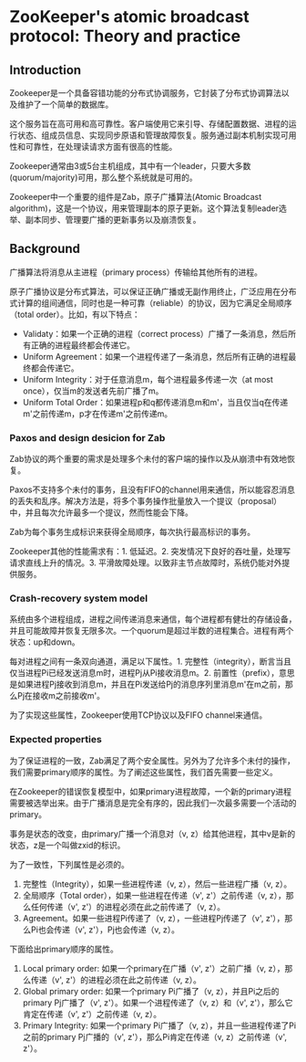 # ZooKeeper's atomic broadcast protocol: Theory and practice

## Introduction

Zookeeper是一个具备容错功能的分布式协调服务，它封装了分布式协调算法以及维护了一个简单的数据库。

这个服务旨在高可用和高可靠性。客户端使用它来引导、存储配置数据、进程的运行状态、组成员信息、实现同步原语和管理故障恢复。服务通过副本机制实现可用性和可靠性，在处理读请求方面有很高的性能。

Zookeeper通常由3或5台主机组成，其中有一个leader，只要大多数(quorum/majority)可用，那么整个系统就是可用的。

Zookeeper中一个重要的组件是Zab，原子广播算法(Atomic Broadcast algorithm)，这是一个协议，用来管理副本的原子更新。这个算法复制leader选举、副本同步、管理要广播的更新事务以及崩溃恢复。

## Background

广播算法将消息从主进程（primary process）传输给其他所有的进程。

原子广播协议是分布式算法，可以保证正确广播或无副作用终止，广泛应用在分布式计算的组间通信，同时也是一种可靠（reliable）的协议，因为它满足全局顺序（total order）。比如，有以下特点：

* Validaty：如果一个正确的进程（correct process）广播了一条消息，然后所有正确的进程最终都会传递它。
* Uniform Agreement：如果一个进程传递了一条消息，然后所有正确的进程最终都会传递它。
* Uniform Integrity：对于任意消息m，每个进程最多传递一次（at most once），仅当m的发送者先前广播了m。
* Uniform Total Order：如果进程p和q都传递消息m和m'，当且仅当q在传递m'之前传递m，p才在传递m'之前传递m。

### Paxos and design desicion for Zab

Zab协议的两个重要的需求是处理多个未付的客户端的操作以及从崩溃中有效地恢复。

Paxos不支持多个未付的事务，且没有FIFO的channel用来通信，所以能容忍消息的丢失和乱序。解决方法是，将多个事务操作批量放入一个提议（proposal）中，并且每次允许最多一个提议，然而性能会下降。

Zab为每个事务生成标识来获得全局顺序，每次执行最高标识的事务。

Zookeeper其他的性能需求有：1. 低延迟。2. 突发情况下良好的吞吐量，处理写请求直线上升的情况。3. 平滑故障处理。以致非主节点故障时，系统仍能对外提供服务。

### Crash-recovery system model

系统由多个进程组成，进程之间传递消息来通信，每个进程都有健壮的存储设备，并且可能故障并恢复无限多次。一个quorum是超过半数的进程集合。进程有两个状态：up和down。

每对进程之间有一条双向通道，满足以下属性。1. 完整性（integrity），断言当且仅当进程Pi已经发送消息m时，进程Pj从Pi接收消息m。2. 前置性（prefix），意思是如果进程Pj接收到消息m，并且在Pi发送给Pj的消息序列里消息m'在m之前，那么Pj在接收m之前接收m'。

为了实现这些属性，Zookeeper使用TCP协议以及FIFO channel来通信。

### Expected properties

为了保证进程的一致，Zab满足了两个安全属性。另外为了允许多个未付的操作，我们需要primary顺序的属性。为了阐述这些属性，我们首先需要一些定义。

在Zookeeper的错误恢复模型中，如果primary进程故障，一个新的primary进程需要被选举出来。由于广播消息是完全有序的，因此我们一次最多需要一个活动的primary。

事务是状态的改变，由primary广播一个消息对（v, z）给其他进程，其中v是新的状态，z是一个叫做zxid的标识。

为了一致性，下列属性是必须的。

1. 完整性（Integrity），如果一些进程传递（v, z），然后一些进程广播（v, z）。
2. 全局顺序（Total order），如果一些进程在传递（v', z'）之前传递（v, z），那么任何传递（v', z'）的进程必须在此之前传递了（v, z）。
3. Agreement。如果一些进程Pi传递了（v, z），一些进程Pj传递了（v', z'），那么Pi也会传递（v', z'），Pj也会传递（v, z）。

下面给出primary顺序的属性。

1. Local primary order: 如果一个primary在广播（v', z'）之前广播（v, z），那么传递（v', z'）的进程必须在此之前传递（v, z）。
2. Global primary order: 如果一个primary Pi广播了（v, z），并且Pi之后的primary Pj广播了（v', z'）。如果一个进程传递了（v, z）和（v', z'），那么它肯定在传递（v', z'）之前传递（v, z）。
3. Primary Integrity: 如果一个primary Pi广播了（v, z），并且一些进程传递了Pi之前的primary Pj广播的（v', z'），那么Pi肯定在传递（v, z）之前传递（v', z'）。
